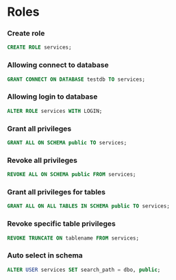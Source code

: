 # Roles

### Create role

```sql
CREATE ROLE services;
```

### Allowing connect to database

```sql
GRANT CONNECT ON DATABASE testdb TO services;
```

### Allowing login to database

```sql
ALTER ROLE services WITH LOGIN;
```

### Grant all privileges

```sql
GRANT ALL ON SCHEMA public TO services;
```

### Revoke all privileges

```sql
REVOKE ALL ON SCHEMA public FROM services;
```

### Grant all privileges for tables

```sql
GRANT ALL ON ALL TABLES IN SCHEMA public TO services;
```

### Revoke specific table privileges

```sql
REVOKE TRUNCATE ON tablename FROM services;
```

### Auto select in schema

```sql
ALTER USER services SET search_path = dbo, public;
```
